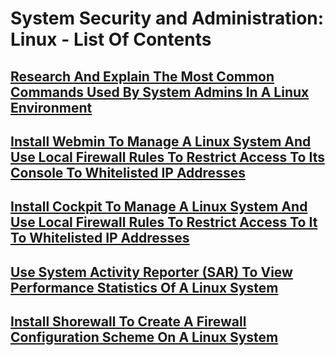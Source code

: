 # System Security and Administration: Linux - List Of Contents

## [Research And Explain The Most Common Commands Used By System Admins In A Linux Environment]()

## [Install Webmin To Manage A Linux System And Use Local Firewall Rules To Restrict Access To Its Console To Whitelisted IP Addresses]()

## [Install Cockpit To Manage A Linux System And Use Local Firewall Rules To Restrict Access To It To Whitelisted IP Addresses]()

## [Use System Activity Reporter (SAR) To View Performance Statistics Of A Linux System]()

## [Install Shorewall To Create A Firewall Configuration Scheme On A Linux System]()
